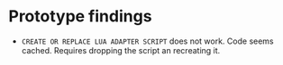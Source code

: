 # Prototype findings

* `CREATE OR REPLACE LUA ADAPTER SCRIPT` does not work. Code seems cached. Requires dropping the script an recreating it.

